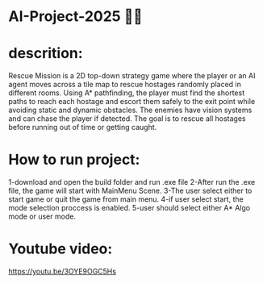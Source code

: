# AI-Project-2025 🦾🤖
# descrition:
Rescue Mission is a 2D top-down strategy game where the player or an AI agent moves across a tile map to rescue hostages randomly placed in different rooms. Using A* pathfinding, the player must find the shortest paths to reach each hostage and escort them safely to the exit point while avoiding static and dynamic obstacles. The enemies have vision systems and can chase the player if detected. The goal is to rescue all hostages before running out of time or getting caught.
# How to run project:
1-download and open the build folder and run .exe file
2-After run the .exe file, the game will start with MainMenu Scene.
3-The user select either to start game or quit the game from main menu.
4-if user select start, the mode selection proccess is enabled.
5-user should select either A* Algo mode or user mode.
# Youtube video:
https://youtu.be/3OYE9OGC5Hs
